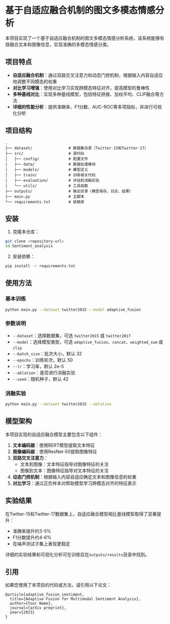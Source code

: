 # 基于自适应融合机制的图文多模态情感分析

本项目实现了一个基于自适应融合机制的图文多模态情感分析系统，该系统能够有效融合文本和图像信息，实现准确的多模态情感分类。

## 项目特点

- **自适应融合机制**：通过双路交叉注意力和动态门控机制，根据输入内容自适应地调整不同模态的权重
- **对比学习增强**：使用对比学习实现跨模态特征对齐，提高模型的鲁棒性
- **多种基线对比**：实现多种基线模型，包括特征拼接、加权平均、CLIP融合等方法
- **详细的性能分析**：提供准确率、F1分数、AUC-ROC等多项指标，并进行可视化分析

## 项目结构

```
.
├── dataset/                # 数据集目录（Twitter-15和Twitter-17）
├── src/                    # 源代码
│   ├── config/             # 配置文件
│   ├── data/               # 数据处理模块
│   ├── models/             # 模型定义
│   ├── train/              # 训练相关代码
│   ├── evaluation/         # 评估和消融实验
│   └── utils/              # 工具函数
├── outputs/                # 输出目录（模型保存、日志、结果）
├── main.py                 # 主脚本
└── requirements.txt        # 依赖库
```

## 安装

1. 克隆本仓库：

```bash
git clone <repository-url>
cd Sentiment_analysis
```

2. 安装依赖：

```bash
pip install -r requirements.txt
```

## 使用方法

### 基本训练

```bash
python main.py --dataset twitter2015 --model adaptive_fusion
```

### 参数说明

- `--dataset`：选择数据集，可选 `twitter2015` 或 `twitter2017`
- `--model`：选择模型类型，可选 `adaptive_fusion`、`concat`、`weighted_sum` 或 `clip`
- `--batch_size`：批次大小，默认 32
- `--epochs`：训练轮次，默认 50
- `--lr`：学习率，默认 2e-5
- `--ablation`：是否进行消融实验
- `--seed`：随机种子，默认 42

### 消融实验

```bash
python main.py --dataset twitter2015 --ablation
```

## 模型架构

本项目实现的自适应融合模型主要包含以下组件：

1. **文本编码器**：使用BERT模型提取文本特征
2. **图像编码器**：使用ResNet-50提取图像特征
3. **双路交叉注意力**：
   - 文本到图像：文本特征指导对图像特征的关注
   - 图像到文本：图像特征指导对文本特征的关注
4. **动态门控机制**：根据输入内容自适应确定文本和图像信息的权重
5. **对比学习**：通过正负样本对帮助模型学习跨模态对齐的特征表示

## 实验结果

在Twitter-15和Twitter-17数据集上，自适应融合模型相比基线模型取得了显著提升：

- 准确率提升约3-5%
- F1分数提升约4-6%
- 在噪声测试子集上表现更稳定

详细的实验结果和可视化分析可在训练后在`outputs/results`目录中找到。

## 引用

如果您使用了本项目的代码或方法，请引用以下论文：

```
@article{adaptive_fusion_sentiment,
  title={Adaptive Fusion for Multimodal Sentiment Analysis},
  author={Your Name},
  journal={arXiv preprint},
  year={2023}
}
``` 